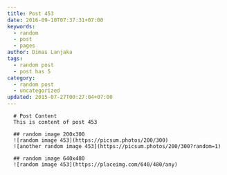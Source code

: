 ```yaml
---
title: Post 453
date: 2016-09-10T07:37:31+07:00
keywords:
  - random
  - post
  - pages
author: Dimas Lanjaka
tags:
  - random post
  - post has 5
category:
  - random post
  - uncategorized
updated: 2015-07-27T00:27:04+07:00
---
```


      # Post Content
      This is content of post 453

      ## random image 200x300
      ![random image 453](https://picsum.photos/200/300)
      ![another random image 453](https://picsum.photos/200/300?random=1)

      ## random image 640x480
      ![random image 453](https://placeimg.com/640/480/any)
      